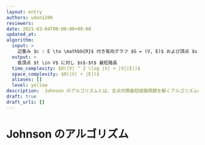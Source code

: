 ```yaml
---
layout: entry
authors: udon1206
reviewers:
date: 2021-03-04T00:00:00+09:00
updated_at:
algorithm:
  input: >
    辺重み $c : E \to \mathbb{R}$ 付き有向グラフ $G = (V, E)$ および頂点 $s \in V$
  output: >
    各頂点 $t \in V$ に対し $s$-$t$ 最短路長
  time_complexity: $O(|V| ^ 2 \log |V| + |V||E|)$
  space_complexity: $O(|V| + |E|)$
  aliases: []
  level: yellow
description:  Johnson のアルゴリズムとは、全点対間最短経路問題を解くアルゴリズムのひとつ。負閉路が存在するなら検出できる。 $O(|V| ^ 2 \log |V| + |V||E|)$ で動く。
draft: true
draft_urls: []
---
```


# Johnson のアルゴリズム
